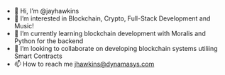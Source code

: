 - 👋 Hi, I’m @jayhawkins
- 👀 I’m interested in Blockchain, Crypto, Full-Stack Development and Music!
- 🌱 I’m currently learning blockchain development with Moralis and Python for the backend
- 💞️ I’m looking to collaborate on developing blockchain systems utiliing Smart Contracts
- 📫 How to reach me jhawkins@dynamasys.com

<!---
jayhawkins/jayhawkins is a ✨ special ✨ repository because its `README.md` (this file) appears on your GitHub profile.
You can click the Preview link to take a look at your changes.
--->
